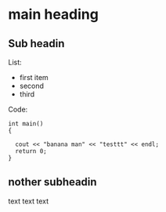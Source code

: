 # main heading

## Sub headin

List:
* first item
* second
* third

Code:
```
int main()
{

  cout << "banana man" << "testtt" << endl;
  return 0;
}

```

## nother subheadin
text text text
